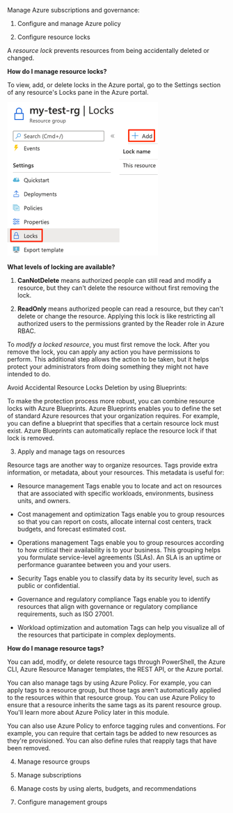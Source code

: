 Manage Azure subscriptions and governance:	

1. Configure and manage Azure policy


2. Configure resource locks

A *resource lock* prevents resources from being accidentally deleted or changed.

**How do I manage resource locks?**

To view, add, or delete locks in the Azure portal, go to the Settings section of any resource's Locks pane in the Azure portal.

![Resource Locks](../../../../00_includes/RSLocks.png)

**What levels of locking are available?**



1. **CanNotDelete** means authorized people can still read and modify a resource, but they can't delete the resource without first removing the lock.

2. **ReadOnly** means authorized people can read a resource, but they can't delete or change the resource. Applying this lock is like restricting all authorized users to the permissions granted by the Reader role in Azure RBAC.

To *modify a locked resource*, you must first remove the lock. After you remove the lock, you can apply any action you have permissions to perform. This additional step allows the action to be taken, but it helps protect your administrators from doing something they might not have intended to do.

Avoid Accidental Resource Locks Deletion by using Blueprints:

To make the protection process more robust, you can combine resource locks with Azure Blueprints. Azure Blueprints enables you to define the set of standard Azure resources that your organization requires. For example, you can define a blueprint that specifies that a certain resource lock must exist. Azure Blueprints can automatically replace the resource lock if that lock is removed.

3. Apply and manage tags on resources

Resource tags are another way to organize resources. Tags provide extra information, or metadata, about your resources. This metadata is useful for:

- Resource management Tags enable you to locate and act on resources that are associated with specific workloads, environments, business units, and owners.

- Cost management and optimization Tags enable you to group resources so that you can report on costs, allocate internal cost centers, track budgets, and forecast estimated cost.

- Operations management Tags enable you to group resources according to how critical their availability is to your business. This grouping helps you formulate service-level agreements (SLAs). An SLA is an uptime or performance guarantee between you and your users.

- Security Tags enable you to classify data by its security level, such as public or confidential.

- Governance and regulatory compliance Tags enable you to identify resources that align with governance or regulatory compliance requirements, such as ISO 27001. 

- Workload optimization and automation Tags can help you visualize all of the resources that participate in complex deployments. 

**How do I manage resource tags?**

You can add, modify, or delete resource tags through PowerShell, the Azure CLI, Azure Resource Manager templates, the REST API, or the Azure portal.

You can also manage tags by using Azure Policy. For example, you can apply tags to a resource group, but those tags aren't automatically applied to the resources within that resource group. You can use Azure Policy to ensure that a resource inherits the same tags as its parent resource group. You'll learn more about Azure Policy later in this module.

You can also use Azure Policy to enforce tagging rules and conventions. For example, you can require that certain tags be added to new resources as they're provisioned. You can also define rules that reapply tags that have been removed.

4. Manage resource groups


5. Manage subscriptions


6. Manage costs by using alerts, budgets, and recommendations


7. Configure management groups